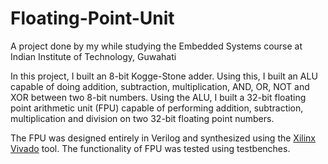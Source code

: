 # Floating-Point-Unit
A project done by my while studying the Embedded Systems course at Indian Institute of Technology, Guwahati

In this project, I built an 8-bit Kogge-Stone adder. Using this, I built an ALU capable of doing addition, subtraction, multiplication, AND, OR, NOT and XOR between two 8-bit numbers. Using the ALU, I built a 32-bit floating point arithmetic unit (FPU) capable of performing addition, subtraction, multiplication and division on two 32-bit floating point numbers.

The FPU was designed entirely in Verilog and synthesized using the [Xilinx Vivado](https://www.xilinx.com/products/design-tools/vivado.html) tool. The functionality of FPU was tested using testbenches.
